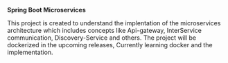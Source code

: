 **Spring Boot Microservices**

This project is created to understand the implentation of the microservices architecture which includes concepts like Api-gateway, InterService communication, Discovery-Service and others.
The project will be dockerized in the upcoming releases, Currently learning docker and the implementation.
